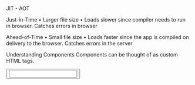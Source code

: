 JIT - AOT

Just-in-Time
• Larger file size
• Loads slower since compiler
needs to run in browser.
Catches errors in browser

Ahead-of-Time
• Small file size
• Loads faster since the app is
compiled on delivery to the
browser.
Catches errors in the server

Understanding Components
Components can be thought of as custom HTML tags.

<form>
<button>
<input>
<script>

External Templates and Styles

Learn how to break a component into separate files for organization
reasons

MVC
Model View Controller

Model = Data
View = HTML
Controller = Typescript Class

Signals

When an application reactions to changes.
A signal is a value tracked by Angular.

An expression is a single line of code that evaluates to a value. The
value may be a number, string or a logical value.

Property binding
[]

Event Binding ()

type assertions

Creating a component

Emitting Events
We can communicate with parent components by emitting events

Content Projection

lifecycle hooks: ngOnChanges, ngOnInit, ngDoCheck, ngAfterContentInit, ngAfterContentChecked,
ngAfterViewInit, ngAfterViewChecked, ngOnDestroy

Commonly used hooks
• constructor()
• ngOnInit()
• ngOnChanges()
• ngOnDestroy()

Hooks that run more than once
can impact the performance of
your app.

Understanding Pipes
A feature for transforming data in the template

Functions for transforming values
Original Value => Pipe (Function) => New Value

Pipes

TitleCasePipe

Angular Dev Tools

Pipes Parameters

Dealing with numbers
